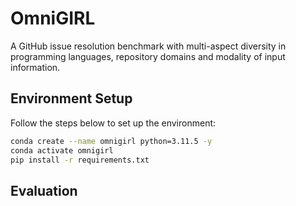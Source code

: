 # OmniGIRL
A GitHub issue resolution benchmark with multi-aspect diversity in programming languages, repository domains and modality of input information.


## Environment Setup

Follow the steps below to set up the environment:

```bash
conda create --name omnigirl python=3.11.5 -y
conda activate omnigirl
pip install -r requirements.txt
```

## Evaluation